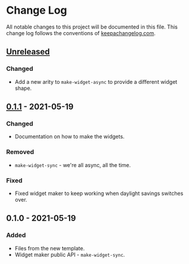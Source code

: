 # Change Log
All notable changes to this project will be documented in this file. This change log follows the conventions of [keepachangelog.com](http://keepachangelog.com/).

## [Unreleased]
### Changed
- Add a new arity to `make-widget-async` to provide a different widget shape.

## [0.1.1] - 2021-05-19
### Changed
- Documentation on how to make the widgets.

### Removed
- `make-widget-sync` - we're all async, all the time.

### Fixed
- Fixed widget maker to keep working when daylight savings switches over.

## 0.1.0 - 2021-05-19
### Added
- Files from the new template.
- Widget maker public API - `make-widget-sync`.

[Unreleased]: https://github.com/com.yetanalytics.lrs/test-runner/compare/0.1.1...HEAD
[0.1.1]: https://github.com/com.yetanalytics.lrs/test-runner/compare/0.1.0...0.1.1
